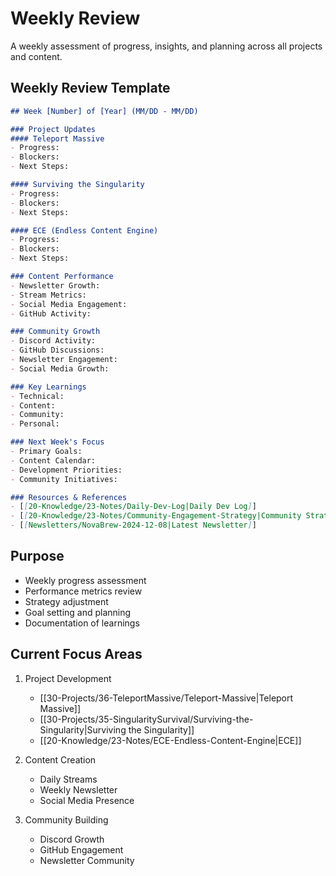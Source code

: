 # Weekly Review

A weekly assessment of progress, insights, and planning across all projects and content.

## Weekly Review Template
```markdown
## Week [Number] of [Year] (MM/DD - MM/DD)

### Project Updates
#### Teleport Massive
- Progress:
- Blockers:
- Next Steps:

#### Surviving the Singularity
- Progress:
- Blockers:
- Next Steps:

#### ECE (Endless Content Engine)
- Progress:
- Blockers:
- Next Steps:

### Content Performance
- Newsletter Growth:
- Stream Metrics:
- Social Media Engagement:
- GitHub Activity:

### Community Growth
- Discord Activity:
- GitHub Discussions:
- Newsletter Engagement:
- Social Media Growth:

### Key Learnings
- Technical:
- Content:
- Community:
- Personal:

### Next Week's Focus
- Primary Goals:
- Content Calendar:
- Development Priorities:
- Community Initiatives:

### Resources & References
- [[20-Knowledge/23-Notes/Daily-Dev-Log|Daily Dev Log]]
- [[20-Knowledge/23-Notes/Community-Engagement-Strategy|Community Strategy]]
- [[Newsletters/NovaBrew-2024-12-08|Latest Newsletter]]
```

## Purpose
- Weekly progress assessment
- Performance metrics review
- Strategy adjustment
- Goal setting and planning
- Documentation of learnings

## Current Focus Areas
1. Project Development
   - [[30-Projects/36-TeleportMassive/Teleport-Massive|Teleport Massive]]
   - [[30-Projects/35-SingularitySurvival/Surviving-the-Singularity|Surviving the Singularity]]
   - [[20-Knowledge/23-Notes/ECE-Endless-Content-Engine|ECE]]

2. Content Creation
   - Daily Streams
   - Weekly Newsletter
   - Social Media Presence

3. Community Building
   - Discord Growth
   - GitHub Engagement
   - Newsletter Community